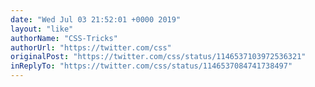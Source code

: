 ```yaml
---
date: "Wed Jul 03 21:52:01 +0000 2019"
layout: "like"
authorName: "CSS-Tricks"
authorUrl: "https://twitter.com/css"
originalPost: "https://twitter.com/css/status/1146537103972536321"
inReplyTo: "https://twitter.com/css/status/1146537084741738497"
---
```

